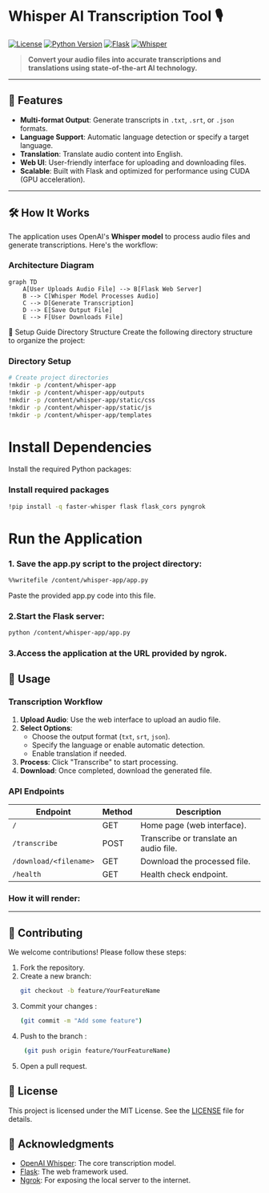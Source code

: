 # Whisper AI Transcription Tool 🎙️

[![License](https://img.shields.io/badge/license-MIT-blue.svg)](LICENSE)
[![Python Version](https://img.shields.io/badge/python-3.8%20%7C%203.9%20%7C%203.10-blue)](https://www.python.org/)
[![Flask](https://img.shields.io/badge/Flask-2.x-green)](https://flask.palletsprojects.com/)
[![Whisper](https://img.shields.io/badge/Whisper-AI-yellow)](https://github.com/openai/whisper)

> **Convert your audio files into accurate transcriptions and translations using state-of-the-art AI technology.**

---

## 🌟 Features

- **Multi-format Output**: Generate transcripts in `.txt`, `.srt`, or `.json` formats.
- **Language Support**: Automatic language detection or specify a target language.
- **Translation**: Translate audio content into English.
- **Web UI**: User-friendly interface for uploading and downloading files.
- **Scalable**: Built with Flask and optimized for performance using CUDA (GPU acceleration).

---

## 🛠️ How It Works

The application uses OpenAI's **Whisper model** to process audio files and generate transcriptions. Here's the workflow:

### Architecture Diagram

```mermaid
graph TD
    A[User Uploads Audio File] --> B[Flask Web Server]
    B --> C[Whisper Model Processes Audio]
    C --> D[Generate Transcription]
    D --> E[Save Output File]
    E --> F[User Downloads File]
```

🚀 Setup Guide
Directory Structure
Create the following directory structure to organize the project:

### Directory Setup

```bash
# Create project directories
!mkdir -p /content/whisper-app
!mkdir -p /content/whisper-app/outputs
!mkdir -p /content/whisper-app/static/css
!mkdir -p /content/whisper-app/static/js
!mkdir -p /content/whisper-app/templates
```

# Install Dependencies
Install the required Python packages:
### Install required packages
```bash
!pip install -q faster-whisper flask flask_cors pyngrok
```

# Run the Application
### 1. Save the app.py script to the project directory:
```bash
%%writefile /content/whisper-app/app.py
```
Paste the provided app.py code into this file.
### 2.Start the Flask server:
```bash
python /content/whisper-app/app.py
```
### 3.Access the application at the URL provided by ngrok.


## 🎯 Usage

### Transcription Workflow

1. **Upload Audio**: Use the web interface to upload an audio file.
2. **Select Options**:
   - Choose the output format (`txt`, `srt`, `json`).
   - Specify the language or enable automatic detection.
   - Enable translation if needed.
3. **Process**: Click "Transcribe" to start processing.
4. **Download**: Once completed, download the generated file.

### API Endpoints

| Endpoint          | Method | Description                              |
|-------------------|--------|------------------------------------------|
| `/`               | GET    | Home page (web interface).               |
| `/transcribe`     | POST   | Transcribe or translate an audio file.   |
| `/download/<filename>` | GET    | Download the processed file.             |
| `/health`         | GET    | Health check endpoint.                   |



### How it will render:
---

## 🤝 Contributing

We welcome contributions! Please follow these steps:

1. Fork the repository.
2. Create a new branch:
   ```bash
   git checkout -b feature/YourFeatureName
   ```
3. Commit your changes :
   ```bash
   (git commit -m "Add some feature")
   ```
4. Push to the branch :
   ```bash
    (git push origin feature/YourFeatureName)
   ```
5. Open a pull request.


## 📜 License

This project is licensed under the MIT License. See the [LICENSE](LICENSE) file for details.


## 🙏 Acknowledgments

- [OpenAI Whisper](https://github.com/openai/whisper): The core transcription model.
- [Flask](https://flask.palletsprojects.com/): The web framework used.
- [Ngrok](https://ngrok.com/): For exposing the local server to the internet.
